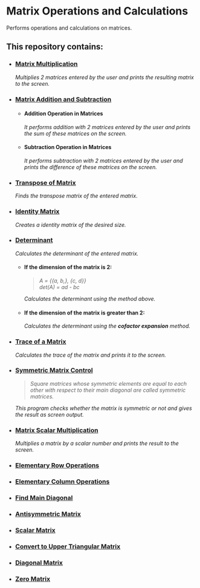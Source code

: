#  **Matrix Operations and Calculations**
Performs operations and calculations on matrices.

## **This repository contains:**

- ### <ins> **[Matrix Multiplication](https://github.com/elifacr/Matrix-Operations-and-Calculations/tree/main/Matrix%20Multiplication)** </ins>
     *Multiplies 2 matrices entered by the user and prints the resulting matrix to the screen.*

- ### <ins> **[Matrix Addition and Subtraction](https://github.com/elifacr/Matrix-Operations-and-Calculations/tree/main/Matrix%20Addition%20and%20Subtraction)** </ins>
  - ####  **Addition Operation in Matrices**
      *It performs addition with 2 matrices entered by the user and prints the sum of these matrices on the screen.*
  - #### **Subtraction Operation in Matrices**
      *It performs subtraction with 2 matrices entered by the user and prints the difference of these matrices on the screen.*
  
- ### <ins> **[Transpose of Matrix](https://github.com/elifacr/Matrix-Operations-and-Calculations/tree/main/Transpose%20of%20Matrix)** </ins>
     *Finds the transpose matrix of the entered matrix.*

- ### <ins> **[Identity Matrix](https://github.com/elifacr/Matrix-Operations-and-Calculations/tree/main/Identity%20Matrix)** </ins>
     *Creates a identity matrix of the desired size.*
  
- ### <ins> **[Determinant](https://github.com/elifacr/Matrix-Operations-and-Calculations/tree/main/Determinant)** </ins>
     *Calculates the determinant of the entered matrix.*
  - #### **If the dimension of the matrix is ​​2:**
    > *A = {{a, b,}, {c, d}}*                   
    > *det(A) = ad - bc*
    
    *Calculates the determinant using the method above.*

  - #### **If the dimension of the matrix is ​​greater than 2:**
       *Calculates the determinant using the **cofactor expansion** method.*
     
  
- ### <ins> **[Trace of a Matrix](https://github.com/elifacr/Matrix-Operations-and-Calculations/tree/main/Trace%20of%20a%20Matrix)** </ins>
     *Calculates the trace of the matrix and prints it to the screen.*
  
- ### <ins> **[Symmetric Matrix Control](https://github.com/elifacr/Matrix-Operations-and-Calculations/tree/main/Symmetric%20Matrix%20Control)** </ins>
     > *Square matrices whose symmetric elements are equal to each other with respect to their main diagonal are called symmetric matrices.*

     
     *This program checks whether the matrix is ​​symmetric or not and gives the result as screen output.*
  
- ### <ins> **[Matrix Scalar Multiplication](https://github.com/elifacr/Matrix-Operations-and-Calculations/tree/main/Matrix%20Scalar%20Multiplication)** </ins>
     *Multiplies a matrix by a scalar number and prints the result to the screen.*
  
- ### <ins> **[Elementary Row Operations](https://github.com/elifacr/Matrix-Operations-and-Calculations/tree/main/Elementary%20Row%20Operations)** </ins>

- ### <ins> **[Elementary Column Operations](https://github.com/elifacr/Matrix-Operations-and-Calculations/tree/main/Elementary%20Column%20Operations)** </ins>
  
- ### <ins> **[Find Main Diagonal](https://github.com/elifacr/Matrix-Operations-and-Calculations/tree/main/Find%20Main%20Diagonal)** </ins>

- ### <ins> **[Antisymmetric Matrix](https://github.com/elifacr/Matrix-Operations-and-Calculations/tree/main/Antisymmetric%20Matrix)** </ins>

- ### <ins> **[Scalar Matrix](https://github.com/elifacr/Matrix-Operations-and-Calculations/tree/main/Scalar%20Matrix)** </ins>

- ### <ins> **[Convert to Upper Triangular Matrix](https://github.com/elifacr/Matrix-Operations-and-Calculations/tree/main/Convert%20to%20Upper%20Triangular%20Matrix)** </ins>

- ### <ins> **[Diagonal Matrix](https://github.com/elifacr/Matrix-Operations-and-Calculations/tree/main/Diagonal%20Matrix)** </ins>

- ### <ins> **[Zero Matrix](https://github.com/elifacr/Matrix-Operations-and-Calculations/tree/main/Zero%20Matrix)** </ins>
